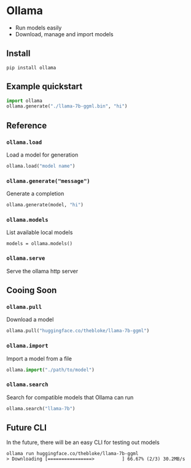 # Ollama

- Run models easily
- Download, manage and import models

## Install

```
pip install ollama
```

## Example quickstart

```python
import ollama
ollama.generate("./llama-7b-ggml.bin", "hi")
```

## Reference

### `ollama.load`

Load a model for generation

```python
ollama.load("model name")
```

### `ollama.generate("message")`

Generate a completion

```python
ollama.generate(model, "hi")
```

### `ollama.models`

List available local models

```
models = ollama.models()
```

### `ollama.serve`

Serve the ollama http server

## Cooing Soon

### `ollama.pull`

Download a model

```python
ollama.pull("huggingface.co/thebloke/llama-7b-ggml")
```

### `ollama.import`

Import a model from a file

```python
ollama.import("./path/to/model")
```

### `ollama.search`

Search for compatible models that Ollama can run

```python
ollama.search("llama-7b")
```

## Future CLI

In the future, there will be an easy CLI for testing out models

```
ollama run huggingface.co/thebloke/llama-7b-ggml
> Downloading [================>          ] 66.67% (2/3) 30.2MB/s
```
